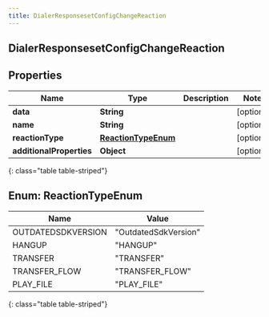 ```yaml
---
title: DialerResponsesetConfigChangeReaction
---
```

## DialerResponsesetConfigChangeReaction


## Properties

| Name | Type | Description | Notes |
| ------------ | ------------- | ------------- | ------------- |
| **data** | **String** |  |  [optional] |
| **name** | **String** |  |  [optional] |
| **reactionType** | [**ReactionTypeEnum**](#ReactionTypeEnum) |  |  [optional] |
| **additionalProperties** | **Object** |  |  [optional] |
{: class="table table-striped"}


<a name="ReactionTypeEnum"></a>

## Enum: ReactionTypeEnum

| Name | Value |
| ---- | ----- |
| OUTDATEDSDKVERSION | &quot;OutdatedSdkVersion&quot; |
| HANGUP | &quot;HANGUP&quot; |
| TRANSFER | &quot;TRANSFER&quot; |
| TRANSFER_FLOW | &quot;TRANSFER_FLOW&quot; |
| PLAY_FILE | &quot;PLAY_FILE&quot; |
{: class="table table-striped"}



